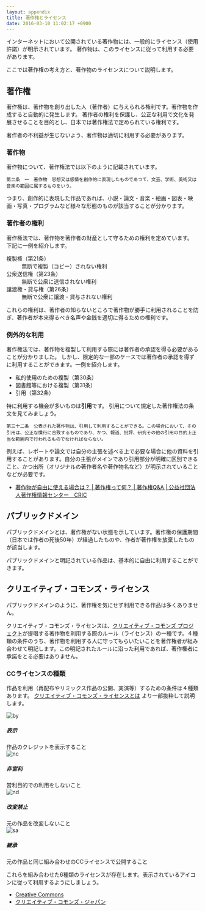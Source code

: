 ```yaml
---
layout: appendix
title: 著作権とライセンス
date: 2016-03-10 11:02:17 +0900
---
```


インターネットにおいて公開されている著作物には、一般的にライセンス（使用許諾）が明示されています。
著作物は、このライセンスに従って利用する必要があります。

ここでは著作権の考え方と、著作物のライセンスについて説明します。

著作権
------

著作権は、著作物を創り出した人（著作者）に与えられる権利です。著作物を作成すると自動的に発生します。
著作者の権利を保護し、公正な利用で文化を発展させることを目的とし、日本では著作権法で定められている権利です。

著作者の不利益が生じないよう、著作物は適切に利用する必要があります。

### 著作物

著作物について、著作権法では以下のように記載されています。

```
第二条　一　著作物　思想又は感情を創作的に表現したものであつて、文芸、学術、美術又は音楽の範囲に属するものをいう。
```

つまり、創作的に表現した作品であれば、小説・論文・音楽・絵画・図表・映画・写真・プログラムなど様々な形態のものが該当することが分かります。

### 著作者の権利

著作権法では、著作物を著作者の財産として守るための権利を定めています。
下記に一例を紹介します。

<dl>
<dt>複製権（第21条）</dt>
<dd>
無断で複製（コピー）されない権利
</dd>
<dt>公衆送信権（第23条）</dt>
<dd>
無断で公衆に送信されない権利
</dd>
<dt>譲渡権・貸与権（第26条）</dt>
<dd>
無断で公衆に譲渡・貸与されない権利
</dd>
</dl>

これらの権利は、著作者の知らないところで著作物が勝手に利用されることを防ぎ、著作者が本来得るべき名声や金銭を適切に得るための権利です。

### 例外的な利用

著作権法では、著作物を複製して利用する際には著作者の承認を得る必要があることが分かりました。
しかし、限定的な一部のケースでは著作者の承認を得ずに利用することができます。一例を紹介します。

* 私的使用のための複製（第30条）
* 図書館等における複製（第31条）
* 引用（第32条）

特に利用する機会が多いものは**引用**です。
引用について規定した著作権法の条文を見てみましょう。

```
第三十二条　公表された著作物は、引用して利用することができる。この場合において、その引用は、公正な慣行に合致するものであり、かつ、報道、批評、研究その他の引用の目的上正当な範囲内で行われるものでなければならない。
```

例えば、レポートや論文では自分の主張を述べる上で必要な場合に他の資料を引用することがあります。自分の主張がメインであり引用部分が明確に区別できること、かつ出所（オリジナルの著作者名や著作物名など）が明示されていることなどが必要です。

* [著作物が自由に使える場合は？ | 著作権って何？ | 著作権Q&A | 公益社団法人著作権情報センター　CRIC](http://www.cric.or.jp/qa/hajime/hajime7.html)

パブリックドメイン
------------------

パブリックドメインとは、著作権がない状態を示しています。著作権の保護期間（日本では作者の死後50年）が経過したものや、作者が著作権を放棄したものが該当します。

パブリックドメインと明記されている作品は、基本的に自由に利用することができます。


クリエイティブ・コモンズ・ライセンス
------------------------------------

パブリックドメインのように、著作権を気にせず利用できる作品は多くありません。

クリエイティブ・コモンズ・ライセンスは、[クリエイティブ・コモンズ プロジェクト](https://creativecommons.org/)が提唱する著作物を利用する際のルール（ライセンス）の一種です。４種類の条件のうち、著作物を利用する人に守ってもらいたいことを著作権者が組み合わせて明記します。この明記されたルールに沿った利用であれば、著作権者に承諾をとる必要はありません。

### CCライセンスの種類

作品を利用（再配布やリミックス作品の公開、実演等）するための条件は４種類あります。
[クリエイティブ・コモンズ・ライセンスとは](http://creativecommons.jp/licenses/) より一部抜粋して説明します。

<div class="media">
<div class="media-left">
<img class="media-object icon" src="./pic/by-large.png" alt="by" />
</div>
<div class="media-body">
<h5>表示</h5>
作品のクレジットを表示すること
</div>
</div>
<div class="media">
<div class="media-left">
<img class="media-object icon" src="./pic/nc-jp-large.png" alt="nc" />
</div>
<div class="media-body">
<h5>非営利</h5>
営利目的での利用をしないこと
</div>
</div>
<div class="media">
<div class="media-left">
<img class="media-object icon" src="./pic/nd-large.png" alt="nd" />
</div>
<div class="media-body">
<h5>改変禁止</h5>
元の作品を改変しないこと
</div>
</div>
<div class="media">
<div class="media-left">
<img class="media-object icon" src="./pic/sa-large.png" alt="sa" />
</div>
<div class="media-body">
<h5>継承</h5>
元の作品と同じ組み合わせのCCライセンスで公開すること
</div>
</div>

これらを組み合わせた6種類のライセンスが存在します。表示されているアイコンに従って利用するようにしましょう。

* [Creative Commons](https://creativecommons.org/)
* [クリエイティブ・コモンズ・ジャパン](http://creativecommons.jp/)

